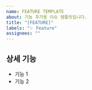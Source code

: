```yaml
---
name: FEATURE TEMPLATE
about: 기능 추가용 이슈 템플릿입니다.
title: "[FEATURE]"
labels: "✨ Feature"
assignees: ""
---
```


## 상세 기능

- 기능 1
- 기능 2
